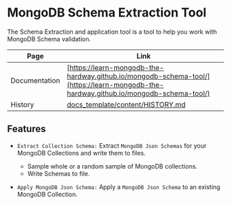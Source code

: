 # MongoDB Schema Extraction Tool

The Schema Extraction and application tool is a tool to help you work with MongoDB Schema validation.

| Page | Link |
| --- | --- |
| Documentation | [https://learn-mongodb-the-hardway.github.io/mongodb-schema-tool/](https://learn-mongodb-the-hardway.github.io/mongodb-schema-tool/)|
| History | [docs_template/content/HISTORY.md](docs_template/content/HISTORY.md) |

## Features

* `Extract Collection Schema:` Extract `MongoDB Json Schemas` for your MongoDB Collections and write them to files.
    * Sample whole or a random sample of MongoDB collections.
    * Write Schemas to file.
    
* `Apply MongoDB Json Schema:` Apply a `MongoDB Json Schema` to an existing MongoDB Collection.
